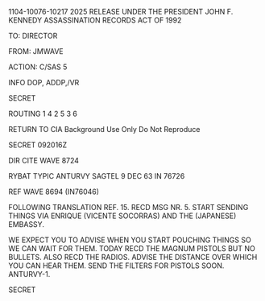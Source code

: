 1104-10076-10217 2025 RELEASE UNDER THE PRESIDENT JOHN F. KENNEDY ASSASSINATION RECORDS ACT OF 1992

TO: DIRECTOR

FROM: JMWAVE

ACTION: C/SAS 5

INFO DOP, ADDP,/VR

SECRET

ROUTING
1
4
2
5
3
6

RETURN TO CIA
Background Use Only
Do Not Reproduce

SECRET 092016Z

DIR CITE WAVE 8724

RYBAT TYPIC ANTURVY SAGTEL 9 DEC 63 IN 76726

REF WAVE 8694 (IN76046)

FOLLOWING TRANSLATION REF. 15. RECD MSG NR. 5. START SENDING
THINGS VIA ENRIQUE (VICENTE SOCORRAS) AND THE (JAPANESE) EMBASSY.

WE EXPECT YOU TO ADVISE WHEN YOU START POUCHING THINGS SO WE CAN
WAIT FOR THEM. TODAY RECD THE MAGNUM PISTOLS BUT NO BULLETS.
ALSO RECD THE RADIOS. ADVISE THE DISTANCE OVER WHICH YOU CAN HEAR
THEM. SEND THE FILTERS FOR PISTOLS SOON. ANTURVY-1.

SECRET

